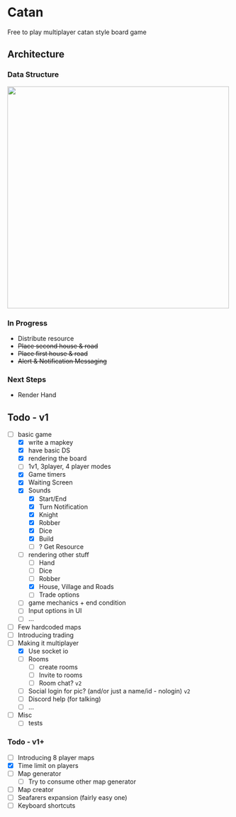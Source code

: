 # Catan
Free to play multiplayer catan style board game

## Architecture
### Data Structure
<img src="https://github.com/bigomega/catan/assets/2320747/53b0abb7-78a0-49f3-8de8-0548003b3d81" width="500px"/>

### In Progress
  - Distribute resource
  - ~~Place second house & road~~
  - ~~Place first house & road~~
  - ~~Alert & Notification Messaging~~
### Next Steps
  - Render Hand

## Todo - v1
- [ ] basic game
  - [x] write a mapkey
  - [x] have basic DS
  - [x] rendering the board
  - [ ] 1v1, 3player, 4 player modes
  - [x] Game timers
  - [x] Waiting Screen
  - [x] Sounds
    - [x] Start/End
    - [x] Turn Notification
    - [x] Knight
    - [x] Robber
    - [x] Dice
    - [x] Build
    - [ ] ? Get Resource
  - [ ] rendering other stuff
    - [ ] Hand
    - [ ] Dice
    - [ ] Robber
    - [x] House, Village and Roads
    - [ ] Trade options
  - [ ] game mechanics + end condition
  - [ ] Input options in UI
  - [ ] ...
- [ ] Few hardcoded maps
- [ ] Introducing trading
- [ ] Making it multiplayer
  - [x] Use socket io
  - [ ] Rooms
    - [ ] create rooms
    - [ ] Invite to rooms
    - [ ] Room chat? `v2`
  - [ ] Social login for pic? (and/or just a name/id - nologin) `v2`
  - [ ] Discord help (for talking)
  - [ ] ...
- [ ] Misc
  - [ ] tests

### Todo - v1+
- [ ] Introducing 8 player maps
- [x] Time limit on players
- [ ] Map generator
  - [ ] Try to consume other map generator
- [ ] Map creator
- [ ] Seafarers expansion (fairly easy one)
- [ ] Keyboard shortcuts
